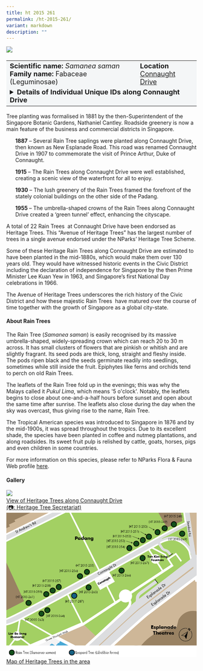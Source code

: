 ```yaml
---
title: ht 2015 261
permalink: /ht-2015-261/
variant: markdown
description: ""
---
```

<div class="isomer-image-wrapper">
<img src="/images/Heritage_trees_photos/connaught_drive_rain_trees.jpg"> 
</div><table style="minWidth: 100px; font-size: 18px; background: #F4F6F7">
<tbody><tr>
<td rowspan="1" colspan="1">
<strong>Scientific name:</strong> <em>Samanea saman</em> 
<br><strong>Family name:</strong> Fabaceae (Leguminosae)
</td>
<td rowspan="1" colspan="1">
<strong>Location</strong><a href="https://www.onemap.gov.sg/?lat=1.2917209909686986&amp;lng=103.85415892794829">
<br>Connaught Drive</a>
</td>
</tr>
<tr><td rowspan="1" colspan="3"><div>
<details class="isomer-details">
	<summary><b>Details of Individual Unique IDs along Connaught Drive</b></summary>
<div data-type="detailsContent" class="isomer-details-content">
<table style="minWidth: 100px; font-size: 16px; border: #000;">
<tbody>
<tr>
 <th><div class="isomer-card-description">📷: Hazri Boey</div>ID</th>
 <th>Tree Girth</th>
 <th>Tree Height</th>
</tr>
<tr>
 <td>HT 2015-248</td>
 <td>5.31 m @ 0.8 m height</td>
 <td>12.6 m</td>
</tr>
<tr>
 <td>HT 2015-249</td>
 <td>5.45 m @ 1.3 m height</td>
 <td>15.8 m</td>
</tr>
<tr>
 <td>HT 2015-250</td>
 <td>4.85 m @ 0.6 m height</td>
 <td>10 m</td>
</tr>
<tr>
 <td>HT 2015-251</td>
 <td>3.5 m @ 1.3 m height</td>
 <td>10.4 m</td>
</tr>
<tr>
 <td>HT 2015-252</td>
 <td>3.45 m @ 1.3 m height</td>
 <td>13 m</td>
</tr>
<tr>
 <td>HT 2015-253</td>
 <td>4.39 m @ 1 m height</td>
 <td>13 m</td>
</tr>
<tr>
 <td>HT 2015-254</td>
 <td>5.63 m @ 1.3 m height</td>
 <td>14.2 m</td>
</tr>
<tr>
 <td>HT 2015-255</td>
 <td>4.21 m @ 1.3 m height</td>
 <td>14.2 m</td>
</tr>
<tr>
 <td>HT 2015-256</td>
 <td>4.21 m @ 1.3 m height</td>
 <td>13.2 m</td>
</tr>
<tr>
 <td>HT 2015-257</td>
 <td>4.57 m @ 1.3 m height</td>
 <td>13.8 m</td>
</tr>
<tr>
 <td>HT 2015-258</td>
 <td>3.76 m @ 1.3 m height</td>
 <td>13.2 m</td>
</tr>
<tr>
 <td>HT 2015-259</td>
 <td>4.24 m @ 1.3 m height</td>
 <td>14 m</td>
</tr>
<tr>
 <td>HT 2015-261</td>
 <td>3.56 m @ 1 m height</td>
 <td>12.2 m</td>
</tr>
<tr>
 <td>HT 2015-263</td>
 <td>3.66 m @ 1.3 m height</td>
 <td>12.8 m</td>
</tr>
<tr>
 <td>HT 2015-264</td>
 <td>3.64 m @ 1.3 m height</td>
 <td>13 m</td>
</tr>
<tr>
 <td>HT 2015-265</td>
 <td>3.98 m @ 1.3 m height</td>
 <td>13 m</td>
</tr>
<tr>
 <td>HT 2015-266</td>
 <td>3.56 m @ 1.3 m height</td>
 <td>11.8 m</td>
</tr>
<tr>
 <td>HT 2015-267</td>
 <td>4.03 m @ 0.8 m height</td>
 <td>13 m</td>
</tr>
<tr>
<td>HT 2015-269</td>
<td>3.94 m @ 1.3 m height</td>
<td>10.4 m</td>
</tr></tbody>
</table>
</div></details></div></td></tr></tbody></table>

Tree planting was formalised in 1881 by the then-Superintendent of the Singapore Botanic Gardens, Nathaniel Cantley. Roadside greenery is now a main feature of the business and commercial districts in Singapore.
  
<ul style="list-style: none;">
	<p><b>1887</b> – Several Rain Tree saplings were planted along Connaught Drive, then known as New Esplanade Road. This road was renamed Connaught Drive in 1907 to commemorate the visit of Prince Arthur, Duke of Connaught.
	</p><p><b>1915</b> – The Rain Trees along Connaught Drive were well established, creating a scenic view of the waterfront for all to enjoy.
 </p><p><b>1930</b> – The lush greenery of the Rain Trees framed the forefront of the stately colonial buildings on the other side of the Padang.
 </p><p><b>1955</b> – The umbrella-shaped crowns of the Rain Trees along Connaught Drive created a ‘green tunnel’ effect, enhancing the cityscape.</p></ul>
  
<p>A total of 22 Rain Trees &nbsp;at Connaught Drive have been endorsed as Heritage Trees. This “Avenue of Heritage Trees” has the largest number of trees in a single avenue endorsed under the NParks’ Heritage Tree Scheme.</p>
  
<p>Some of these Heritage Rain Trees along Connaught Drive are estimated to have been planted in the mid-1880s, which would make them over 130 years old. They would have witnessed historic events in the Civic District including the declaration of independence for Singapore by the then Prime Minister Lee Kuan Yew in 1963, and Singapore’s first National Day celebrations in 1966.</p>
  
<p>The Avenue of Heritage Trees underscores the rich history of the Civic District and how these majestic Rain Trees &nbsp;have matured over the course of time together with the growth of Singapore as a global city-state.</p>

<h4><b>About Rain Trees</b></h4>
<p>The Rain Tree (<em>Samanea saman</em>) is easily recognised by its massive umbrella-shaped, widely-spreading crown which can reach 20 to 30 m across. It has small clusters of flowers that are pinkish or whitish and are slightly fragrant. Its seed pods are thick, long, straight and fleshy inside. The pods ripen black and the seeds germinate readily into seedlings, sometimes while still inside the fruit.  Epiphytes like ferns and orchids tend to perch on old Rain Trees.</p>
  
<p>The leaflets of the Rain Tree fold up in the evenings; this was why the Malays called it <i>Pukul Lima</i>, which means '5 o'clock'. Notably, the leaflets begins to close about one-and-a-half hours before sunset and open about the same time after sunrise. The leaflets also close during the day when the sky was overcast, thus giving rise to the name, Rain Tree.</p>

<p>The Tropical American species was introduced to Singapore in 1876 and by the mid-1900s, it was spread throughout the tropics. Due to its excellent shade, the species have been planted in coffee and nutmeg plantations, and along roadsides. Its sweet fruit pulp is relished by cattle, goats, horses, pigs and even children in some countries.</p>
  
<p>For more information on this species, please refer to NParks Flora &amp; Fauna Web profile <a href="https://www.nparks.gov.sg/florafaunaweb/flora/3/1/3106">here</a>.</p>

<h4><b>Gallery</b></h4>
<div class="isomer-card-grid">
<a href="/images/Heritage_trees_photos/connaught_drive_rain_trees.jpg" class="isomer-card">
<div class="isomer-card-image">
<div class="isomer-image-wrapper"><img src="/images/Heritage_trees_photos/connaught_drive_rain_trees.jpg"></div></div>
<div class="isomer-card-body"><div class="isomer-card-description">View of Heritage Trees along Connaught Drive<br>(📷:  Heritage Tree Secretariat)</div></div></a>

<a href="/images/Heritage_trees_photos/HTmap_Connaught.png" class="isomer-card">
<div class="isomer-card-image">
<div class="isomer-image-wrapper"><img src="/images/Heritage_trees_photos/HTmap_Connaught.png"></div></div>
<div class="isomer-card-body"><div class="isomer-card-description">Map of Heritage Trees in the area</div></div></a></div>